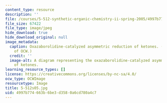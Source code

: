 ```yaml
---
content_type: resource
description: ''
file: /courses/5-512-synthetic-organic-chemistry-ii-spring-2005/4997b774663b6be3d3580a6cd780a4c7_5-512s05.jpg
file_size: 67422
file_type: image/jpeg
hide_download: true
hide_download_original: null
image_metadata:
  caption: Oxazaborolidine-catalyzed asymmetric reduction of ketones. (Figure courtesy
    of OCW.)
  credit: ''
  image-alt: A diagram representing the oxazaborolidine-catalyzed asymmetric reduction
    of ketones.
learning_resource_types: []
license: https://creativecommons.org/licenses/by-nc-sa/4.0/
ocw_type: OCWImage
resourcetype: Image
title: 5-512s05.jpg
uid: 4997b774-663b-6be3-d358-0a6cd780a4c7
---
```

